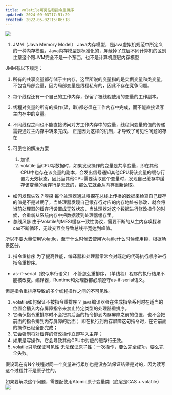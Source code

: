 ```yaml
---
title: volatile可见性和指令重排序
updated: 2024-09-03T17:51:29
created: 2022-05-02T15:06:18
---
```


![](C:\Users\82609\AppData\Local\Temp\Java\pandoc/media/image1.png)
1.  JMM（Java Memory Model）
Java内存模型，是java虚拟机规范中所定义的一种内存模型，Java内存模型是标准化的，屏蔽掉了底层不同计算机的区别注意这个跟JVM完全不是一个东西，也不是计算机底层内存模型

JMM有以下规定：
1.  所有的共享变量都存储于主内存，这里所说的变量指的是实例变量和类变量，不包含局部变量，因为局部变量是线程私有的，因此不存在竞争问题。
2.  每个线程还有一个自己的工作内存，保留了被线程使用的变量的工作副本。
3.  线程对变量的所有的操作(读，取)都必须在工作内存中完成，而不能直接读写主内存中的变量。
4.  不同线程之间也不能直接访问对方工作内存中的变量，线程间变量的值的传递需要通过主内存中转来完成。
正是因为这样的机制，才导致了可见性问题的存在

1.  可见性的解决方案
    1.  加锁
    2.  volatile
当CPU写数据时，如果发现操作的变量是共享变量，即在其他CPU中也存在该变量的副本，会发出信号通知其他CPU将该变量的缓存行置为无效状态，因此当其他CPU需要读取这个变量时，发现自己缓存中缓存该变量的缓存行是无效的，那么它就会从内存重新读取。
- 如何发现失效？嗅探
每个处理器通过嗅探在总线上传播的数据来检查自己缓存的值是不是过期了，当处理器发现自己缓存行对应的内存地址被修改，就会将当前处理器的缓存行设置成无效状态，当处理器对这个数据进行修改操作的时候，会重新从系统内存中把数据读到处理器缓存里。
- 总线风暴
由于Volatile的MESI缓存一致性协议，需要不断的从主内存嗅探和cas不断循环，无效交互会导致总线带宽达到峰值。

所以不要大量使用Volatile，至于什么时候去使用Volatile什么时候使用锁，根据场景区分。

1.  指令重排序
为了提高性能，编译器和处理器常常会对既定的代码执行顺序进行指令重排序。
- as-if-serial（貌似串行语义）
不管怎么重排序，（单线程）程序的执行结果不能被改变。编译器，Runtime和处理器都必须遵守as-if-serial语义。

但是指令重排序导致的多个线程操作之间的不可见性。
1.  volatile如何保证不被指令重排序？
java编译器会在生成指令系列时在适当的位置会插入内存屏障指令来禁止特定类型的处理器重排序。
1.  它确保指令重排序时不会把其后面的指令排到内存屏障之前的位置，也不会把前面的指令排到内存屏障的后面；
即在执行到内存屏障这句指令时，在它前面的操作已经全部完成；
1.  它会强制将对缓存的修改操作立即写入主存；
2.  如果是写操作，它会导致其他CPU中对应的缓存行无效。
1.  volatile只能保证可见性
无法保证原子性：一次操作，要么完全成功，要么完全失败。

假设现在有N个线程对同一个变量进行累加也是没办法保证结果是对的，因为读写这个过程并不是原子性的。

如果要解决这个问题，需要配使用Atomic原子变量类（底层是CAS + volatile）
![](C:\Users\82609\AppData\Local\Temp\Java\pandoc/media/image2.png)
